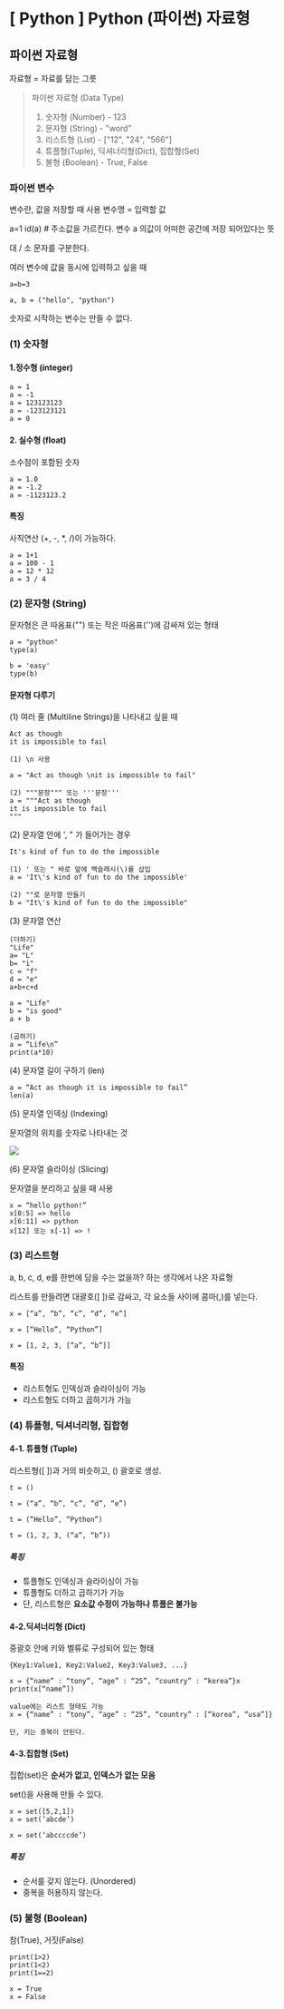 # [ Python ] Python (파이썬) 자료형
## 파이썬 자료형


자료형 = 자료를 담는 그릇

> 파이썬 자료형 (Data Type)
>1. 숫자형 (Number) - 123
>2. 문자형 (String) - "word"
>3. 리스트형 (List) - ["12", "24", "566"]
>4. 튜플형(Tuple), 딕셔너리형(Dict), 집합형(Set)
>5. 불형 (Boolean) - True, False

### 파이썬 변수
변수란, 값을 저장할 때 사용
변수명 = 입력할 값

a=1
id(a) # 주소값을 가르킨다. 변수 a 의값이 어떠한 공간에 저장 되어있다는 뜻

대 / 소 문자를 구분한다.

여러 변수에 값을 동시에 입력하고 싶을 때
```
a=b=3

a, b = ("hello", "python")
```

숫자로 시작하는 변수는 만들 수 없다.

### (1) 숫자형
#### 1.정수형 (integer)
```
a = 1 
a = -1 
a = 123123123 
a = -123123121 
a = 0
```

#### 2. 실수형 (float)
소수점이 포함된 숫자
```
a = 1.0 
a = -1.2 
a = -1123123.2
```

#### 특징
사칙연산 (+, -, *, /)이 가능하다.

```
a = 1+1 
a = 100 - 1 
a = 12 * 12 
a = 3 / 4
```

### (2) 문자형 (String)
문자형은 큰 따옴표("") 또는 작은 따옴표('')에 감싸져 있는 형태

```
a = "python"
type(a)

b = 'easy'
type(b)
```

#### 문자형 다루기
(1) 여러 줄 (Multiline Strings)을 나타내고 싶을 때

```
Act as though
it is impossible to fail

(1) \n 사용

a = "Act as though \nit is impossible to fail"

(2) """문장""" 또는 '''문장'''
a = """Act as though
it is impossible to fail
"""
```


(2) 문자열 안에 ', " 가 들어가는 경우

```
It's kind of fun to do the impossible

(1) ' 또는 " 바로 앞에 백슬래시(\)를 삽입
a = 'It\'s kind of fun to do the impossible'

(2) ""로 문자열 만들기
b = "It\'s kind of fun to do the impossible"
```


(3) 문자열 연산

```
(더하기)
"Life"
a= "L"
b= "i"
c = "f"
d = "e"
a+b+c+d 

a = "Life"
b = "is good"
a + b

(곱하기)
a = “Life\n”
print(a*10)
```


(4) 문자열 길이 구하기 (len)

```
a = “Act as though it is impossible to fail”
len(a)
```


(5) 문자열 인덱싱 (Indexing)

문자열의 위치를 숫자로 나타내는 것

![](https://i.imgur.com/6g0iY0Z.png)

(6) 문자열 슬라이싱 (Slicing)

문자열을 분리하고 싶을 때 사용

```
x = “hello python!”
x[0:5] => hello
x[6:11] => python
x[12] 또는 x[-1] => !
```


### (3) 리스트형
a, b, c, d, e를 한번에 담을 수는 없을까? 하는 생각에서 나온 자료형

리스트를 만들려면 대괄호([ ])로 감싸고, 각 요소들 사이에 콤마(,)를 넣는다.

```
x = [“a”, “b”, “c”, “d”, “e”]

x = [“Hello”, “Python”]

x = [1, 2, 3, [“a”, “b”]]
```

#### 특징
- 리스트형도 인덱싱과 슬라이싱이 가능
- 리스트형도 더하고 곱하기가 가능

###  (4) 튜플형, 딕셔너리형, 집합형
#### 4-1. 튜플형 (Tuple)
리스트형([ ])과 거의 비슷하고, () 괄호로 생성.

```
t = ()

t = (“a”, “b”, “c”, “d”, “e”)

t = (“Hello”, “Python”)

t = (1, 2, 3, (“a”, “b”))
```
##### 특징
- 튜플형도 인덱싱과 슬라이싱이 가능
- 튜플형도 더하고 곱하기가 가능
- 단, 리스트형은 **요소값 수정이 가능하나 튜플은 불가능**

#### 4-2.딕셔너리형 (Dict)
중괄호 안에 키와 벨류로 구성되어 있는 형태

```
{Key1:Value1, Key2:Value2, Key3:Value3, ...}

x = {“name” : “tony”, “age” : “25”, “country” : “korea”}x
print(x[“name”])

value에는 리스트 형태도 가능
x = {“name” : “tony”, “age” : “25”, “country” : [“korea”, “usa”]}

단, 키는 중복이 안된다.
```

#### 4-3.집합형 (Set)
집합(set)은 **순서가 없고, 인덱스가 없는 모음**

set()을 사용해 만들 수 있다.

```
x = set([5,2,1])
x = set(‘abcde’)

x = set(‘abccccde’)
```

##### 특징
-  순서를 갖지 않는다. (Unordered)
-  중복을 허용하지 않는다.

### (5) 불형 (Boolean)
참(True), 거짓(False)

```
print(1>2)
print(1<2)
print(1==2)

x = True
x = False
```

